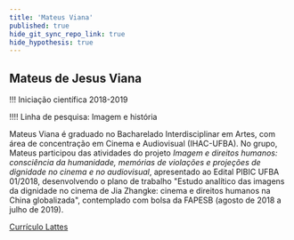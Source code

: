 ```yaml
---
title: 'Mateus Viana'
published: true
hide_git_sync_repo_link: true
hide_hypothesis: true
---
```


## Mateus de Jesus Viana

!!! Iniciação científica 2018-2019

!!!! Linha de pesquisa: Imagem e história

Mateus Viana é graduado no Bacharelado Interdisciplinar em Artes, com área de concentração em Cinema e Audiovisual (IHAC-UFBA). No grupo, Mateus participou das atividades do projeto _Imagem e direitos humanos: consciência da humanidade, memórias de violações e projeções de dignidade no cinema e no audiovisual_, apresentado ao Edital PIBIC UFBA 01/2018, desenvolvendo o plano de trabalho "Estudo analítico das imagens da dignidade no cinema de Jia Zhangke: cinema e direitos humanos na China globalizada", contemplado com bolsa da FAPESB (agosto de 2018 a julho de 2019).

[Currículo Lattes](http://lattes.cnpq.br/0067530748582650?classes=btn,btn-primary,btn-lg&target=_blank)
